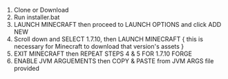 1. Clone or Download
2. Run installer.bat
3. LAUNCH MINECRAFT then proceed to LAUNCH OPTIONS and click ADD NEW
4. Scroll down and SELECT 1.7.10, then LAUNCH MINECRAFT { this is necessary for Minecraft to download that version's assets }
5. EXIT MINECRAFT then REPEAT STEPS 4 & 5 FOR 1.7.10 FORGE
6. ENABLE JVM ARGUEMENTS then COPY & PASTE from JVM ARGS file provided